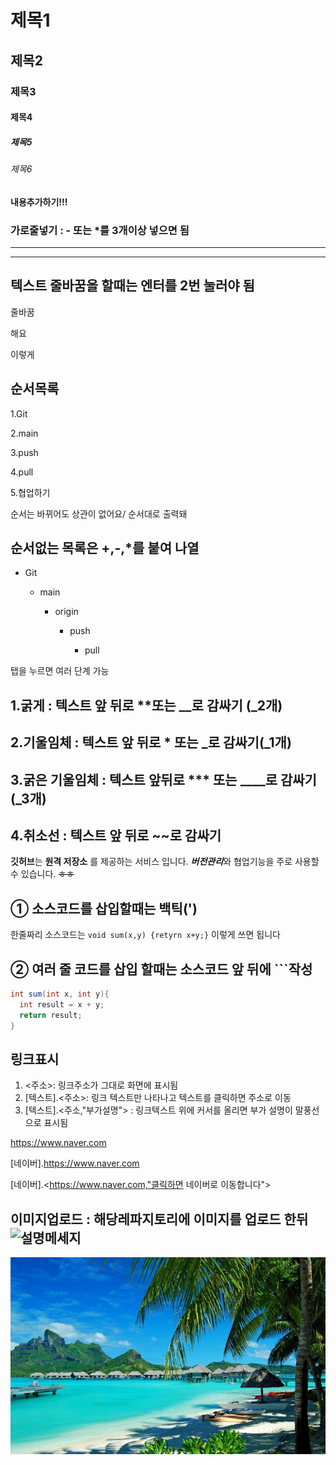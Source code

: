 # 제목1
## 제목2
### 제목3
#### 제목4
##### 제목5
###### 제목6

#### 내용추가하기!!!


### 가로줄넣기  : - 또는 *를 3개이상 넣으면 됨


------
******


## 텍스트 줄바꿈을 할때는 엔터를 2번 눌러야 됨
줄바꿈 

해요 

이렇게


## 순서목록
1.Git

2.main

3.push

4.pull

5.협업하기

순서는 바뀌어도 상관이 없어요/ 순서대로 출력돼

## 순서없는 목록은 +,-,*를 붙여 나열 
- Git

    * main

      - origin

          + push

              * pull
         
탭을 누르면 여러 단계 가능 

## 1.굵게 : 텍스트 앞 뒤로 **또는 __로 감싸기 (_2개)
## 2.기울임체 : 텍스트 앞 뒤로 * 또는 _로 감싸기(_1개)
## 3.굵은 기울임체 :  텍스트 앞뒤로 *** 또는 ____로 감싸기(_3개)
## 4.취소선 : 텍스트 앞 뒤로 ~~로 감싸기

**깃허브**는 __원격 저장소__ 를 제공하는 서비스 입니다. 
***버전관리***와 협업기능을 주로 사용할 수 있습니다. ~~ㅎㅎ~~

## ① 소스코드를 삽입할때는 백틱(')

한줄짜리 소스코드는 `void sum(x,y) {retyrn x+y;}` 이렇게 쓰면 됩니다 

## ② 여러 줄 코드를 삽입 할때는 소스코드 앞 뒤에 ```작성

```java
int sum(int x, int y){
  int result = x + y;
  return result;
}
```

## 링크표시

1. <주소>: 링크주소가 그대로 화면에 표시됨
2. [텍스트].<주소>: 링크 텍스트만 나타나고 텍스트를 클릭하면 주소로 이동
3. [텍스트].<주소,"부가설명"> : 링크텍스트 위에 커서를 올리면 부가 설명이 말풍선으로 표시됨

<https://www.naver.com>

[네이버].<https://www.naver.com>

[네이버].<https://www.naver.com,"클릭하면 네이버로 이동합니다">

## 이미지업로드 : 해당레파지토리에 이미지를 업로드 한뒤 ![설명메세지](./파일명)

![하와이](./하와이_.jpg)
